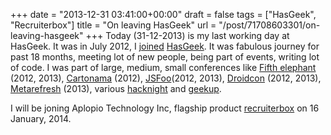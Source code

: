 
+++
date = "2013-12-31 03:41:00+00:00"
draft = false
tags = ["HasGeek", "Recruiterbox"]
title = "On leaving HasGeek"
url = "/post/71708603301/on-leaving-hasgeek"
+++
Today (31-12-2013) is my last working day at HasGeek. It was in July 2012, I <a href="http://kracekumar.com/post/26494437210/how-i-got-into-hasgeek-crew" target="_blank">joined</a> <a href="http://hasgeek.com" target="_blank">HasGeek</a>. It was fabulous journey for past 18 months, meeting lot of new people, being part of events, writing lot of code. I was part of large, medium, small conferences like <a href="https://fifthelephant.in/2013/" target="_blank">Fifth elephant</a> (2012, 2013), <a href="https://cartonama.com/2012/" target="_blank">Cartonama</a> (2012), <a href="https://jsfoo.in/2013/" target="_blank">JSFoo</a>(2012, 2013), <a href="http://droidcon.in" target="_blank">Droidcon</a> (2012, 2013), <a href="https://metarefresh.in/2014/" target="_blank">Metarefresh</a> (2013), various <a href="https://hacknight.in" target="_blank">hacknight</a> and <a href="https://geekup.in" target="_blank">geekup</a>.

I will be joning Aplopio Technology Inc, flagship product <a href="http://recruiterbox.com/" target="_blank">recruiterbox</a> on 16 January, 2014.
